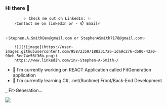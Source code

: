 ### Hi there 👋


            ✨ Check me out on LinkedIn: ✨
   	    ⚡Contact me on linkedIn or - 📫 Email⚡
		

	✨Stephen.A.SmithDev@gmail.com or StephenASmith7178@gmail.com✨
		
		![](![image](https://user-images.githubusercontent.com/95872359/188231726-1da9c276-d580-43a0-90eb-5ec74e56f36b.png))
		https://www.linkedin.com/in/-Stephen-A-Smith-/

- 🔭 I’m currently working on REACT Application called FitGeneration application
- 🌱 I’m currently learning C#, .net(Runtime) Front/Back-End Development

_  Fit-Generation...

![](https://github.com/SAS7178/project-gifs/blob/main/public/Fit-Gen%20Gif.gif?raw=true)
